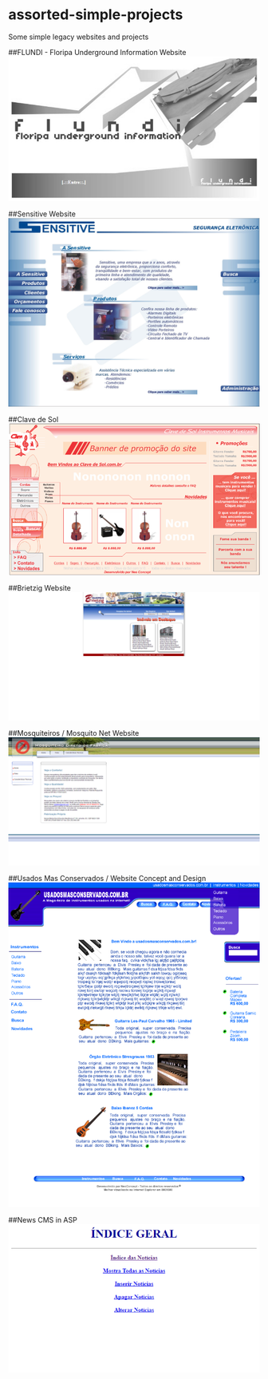 # assorted-simple-projects
Some simple legacy websites and projects

##FLUNDI - Floripa Underground Information Website
![Flundi](/flundi/screenshots/-%20%20FLUNDI%20-%20Floripa%20Underground%20Information.png)

##Sensitive Website
![Sensitive](/sensitive/screenshot/SENSITIVE.jpg)

##Clave de Sol
![Clave de Sol](/clave-de-sol/screenshots/clave-de-sol.png)

##Brietzig Website
![Brietzig](/brietzig/screenshots/Brietzig%20Imobiliária%20-%20IMÓVEIS%20INDUSTRIAIS%2C%20comerciais%20e%20residenciais%20na%20região%20de%20Joinville-SC.png)

##Mosquiteiros / Mosquito Net Website
![Mosquiteiros](/mosquiteiros/screenshots/Mosquiteiro%20Casal%20Solteiro%20e%20Beliche.png)

##Usados Mas Conservados / Website Concept and Design
![Usados mas conservados](/usados-mas-conservados/Site.png)

##News CMS in ASP
![News CMS in ASP](/news-cms-asp/screenshots/news.png)
